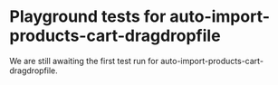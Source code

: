 # Playground tests for auto-import-products-cart-dragdropfile
We are still awaiting the first test run for auto-import-products-cart-dragdropfile.

